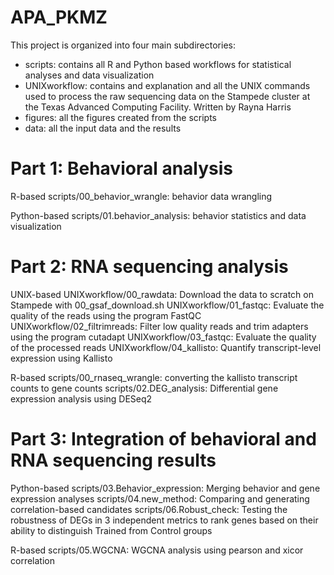 # APA_PKMZ

This project is organized into four main subdirectories: 
- scripts: contains all R and Python based workflows for statistical analyses and data visualization
- UNIXworkflow: contains and explanation and all the UNIX commands used to process the raw sequencing data on the Stampede cluster at the Texas Advanced Computing Facility. Written by Rayna Harris
- figures: all the figures created from the scripts
- data: all the input data and the results 

# Part 1: Behavioral analysis
R-based 
scripts/00_behavior_wrangle: behavior data wrangling

Python-based
scripts/01.behavior_analysis: behavior statistics and data visualization

# Part 2: RNA sequencing analysis
UNIX-based
UNIXworkflow/00_rawdata: Download the data to scratch on Stampede with 00_gsaf_download.sh
UNIXworkflow/01_fastqc: Evaluate the quality of the reads using the program FastQC
UNIXworkflow/02_filtrimreads: Filter low quality reads and trim adapters using the program cutadapt
UNIXworkflow/03_fastqc: Evaluate the quality of the processed reads
UNIXworkflow/04_kallisto: Quantify transcript-level expression using Kallisto

R-based
scripts/00_rnaseq_wrangle: converting the kallisto transcript counts to gene counts
scripts/02.DEG_analysis: Differential gene expression analysis using DESeq2

# Part 3: Integration of behavioral and RNA sequencing results
Python-based 
scripts/03.Behavior_expression: Merging behavior and gene expression analyses
scripts/04.new_method: Comparing and generating correlation-based candidates
scripts/06.Robust_check: Testing the robustness of DEGs in 3 independent metrics to rank genes based on their ability to distinguish Trained from Control groups

R-based
scripts/05.WGCNA: WGCNA analysis using pearson and xicor correlation




